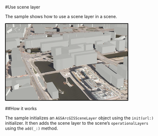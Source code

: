 #Use scene layer

The sample shows how to use a scene layer in a scene.

![](image1.png)

##How it works

The sample initializes an `AGSArcGISSceneLayer` object using the `init(url:)` initializer. It then adds the scene layer to the scene’s `operationalLayers` using the `add(_:)` method.
